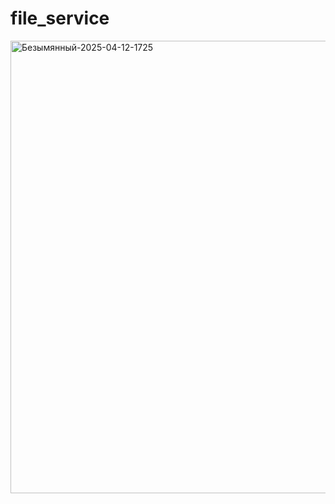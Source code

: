 # file_service
<img width="2098" height="724" alt="Безымянный-2025-04-12-1725" src="https://github.com/user-attachments/assets/a8a3ed05-6b72-439f-8b65-9232c5d8476c" />
